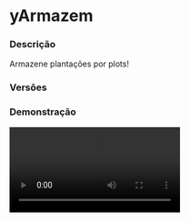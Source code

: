 # yArmazem
<secondary-label ref="rankup"/>

### Descrição
Armazene plantações por plots!

### Versões
<secondary-label ref="1.8"/>
<secondary-label ref="1.9"/>
<secondary-label ref="1.10"/>
<secondary-label ref="1.11"/>
<secondary-label ref="1.12"/>
<secondary-label ref="1.13"/>
<secondary-label ref="1.14"/>
<secondary-label ref="1.15"/>
<secondary-label ref="1.16"/>
<secondary-label ref="1.17"/>
<secondary-label ref="1.18"/>
<secondary-label ref="1.19"/>
<secondary-label ref="1.20"/>
<secondary-label ref="1.21"/>

### Demonstração
<video src="//www.youtube.com/watch?v=K6kI8VV4F-g"/>


<chapter title="Comandos" id="commands" collapsible="true">
<code-block lang="plain text">/armazem - Abrir o menu do armazem
/armazem givelimitevenda - Dá limite de venda a um jogador.
/armazem givelimitearmazem - Dá limite de armazenamento a um jogador.
/armazem add - Adiciona limite de venda a um jogador.
/armazem remove - Remove limite de venda a um jogador.
/armazem set - Seta limite de venda a um jogador.
/armazem ajuda - Envia a mensagem de ajuda
/armazem reload - Recarrega as configurações</code-block>
</chapter>

<chapter title="Permissões" id="permissions" collapsible="true">
<code-block lang="plain text">yarmazem.usar - Permissão para o /armazem
yarmazem.vender - Permissão para vender itens.
yarmazem.coletar - Permissão para coletar itens.
yarmazem.vendertudo - Permissão para o vender tudo.
yarmazem.givelimite - Permissão para o /armazem givelimitevenda e /armazem givelimitearmazem
yarmazem.add - Permissão para o /armazem add
yarmazem.remove - Permissão para o /armazem remove
yarmazem.set - Permissão para o /armazem set
yarmazem.help - Permissão para o /armazem ajuda
yarmazem.reload - Permissão para o /armazem reload
yarmazem.autosell - Permissão para o auto - sell</code-block>
</chapter>

## Placeholders
<primary-label ref="placeholders"/>

Aqui estão as placeholders disponíveis para utilização com este plugin. Consulte-as para entender como utilizá-las corretamente.

<code-block lang="plain text" ignore-vars="true">
%yarmazem_limite% - Retorna a quantia de limite do jogador com formatação (1K, 1M...)
%yarmazem_limite_raw% - Retorna a quantia de limite do jogador sem formatação.
%yarmazem_limite_armazem% - Retorna a quantia de limite do armazém atual com formatação (1K, 1M...)
%yarmazem_limite_armazem_raw% - Retorna a quantia de limite do armazém atual&nbsp;sem formatação.
%yarmazem_armazenado% - Retorna a quantia de plantações armazenadas no plot com formatação
%yarmazem_armazenado_raw% - Retorna a quantia de plantações armazenadas no plot sem formatação
</code-block>

## Configuração
<primary-label ref="config"/>
Confira os arquivos de configuração deste plugin e revise os detalhes para garantir uma implementação correta.

<chapter title="Arquivos de Configuração" collapsible="true">
<chapter title="Estrutura do diretório" collapsible="false">
<code-block lang="plain text" ignore-vars="true">
Estrutura do diretório:
└── yArmazem/
    ├── limites/
    │    ├── limite_armazem.yml
    │    └── limite_venda.yml
    ├── menus/
    │    ├── principal.yml
    │    └── recompensas.yml
    ├── bonus.yml
    ├── config.yml
    ├── plantacoes.yml
    └── rewards.yml
</code-block>
</chapter>

<chapter title="limites" collapsible="true">
<chapter title="limite_armazem.yml" collapsible="true">
<code-block lang="yaml" ignore-vars="true">
<![CDATA[
# Ativar o sistema de limite de armazenamento
Ativar: true

# Quantia que dá ao registrar.
Default: 10

# O limite vai ser total ou por plantação?
LimiteTotal: false

# Quantia máxima que cada plot terá de limite
# deixe 0 para ser infinito
Maximo: 0

# Compra de limite por menu
AdicionarPorLevel: 25
Prices-PerLevel:
  price1:
    provider: 'Money'
    display: 'Money'
    price: 10000.0

Item:
  CustomSkull: true
  URL: 'http://textures.minecraft.net/texture/667da379f51d85d74fdba39a164d3f5062ef2ffc0b3e04d339376773931a4e'
  ID: 0
  Data: 0
  Glow: true
  Name: '&bLimite do armazém'
  Lore:
    - '&fQuantia: &a{quantia}'
    - ''
    - '&7Clique com botão direito para ativar.'
    - '&7Clique com shift + botão direito para compactar'
    - '&7todos os seus limites no inventário em 1 só.'
]]>
</code-block>
</chapter>

<chapter title="limite_venda.yml" collapsible="true">
<code-block lang="yaml" ignore-vars="true">
<![CDATA[
# Ativar o sistema de limite de venda
Ativar: true
# Deixar o valor fixo do "Fixos" abaixo
Fixo: true
# Configurações do limite ativável ( apenas se o "Fixo" estiver false )
Ativavel:
  # Quantia que dá ao registrar.
  Default: 10
  Item:
    CustomSkull: true
    URL: 'http://textures.minecraft.net/texture/667da379f51d85d74fdba39a164d3f5062ef2ffc0b3e04d339376773931a4e'
    ID: 0
    Data: 0
    Glow: true
    Name: '&bLimite de venda do armazém'
    Lore:
      - '&fQuantia: &a{quantia}'
      - ''
      - '&7Clique com botão direito para ativar.'
      - '&7Clique com shift + botão direito para compactar'
      - '&7todos os seus limites no inventário em 1 só.'
# Lembrando que só estará disponível, caso a opção "Limite fixo" da config.yml
# estiver em true, assim desabilitando o uso do item ativável e os máximos.
Fixos:
  membro:
    # Permissão para ser reconhecido
    Permissao: 'yarmazem.limitevenda.fixo.membro'
    # Quantia de limite que terá
    Limite: 100

# O Maximos serve para definir quanto de limite o jogador poderá ativar.
# Lembrando que só estará disponível, caso a opção "Limite fixo" da config.yml
# estiver em false, assim habilitando o limite ativável e os máximos.
Maximos:
  membro:
    # Permissão para ser reconhecido
    Permissao: 'yarmazem.limitevenda.max.membro'
    # Quantia máxima de limite que poderá ter.
    Maximo: 100
]]>
</code-block>
</chapter>

</chapter>

<chapter title="menus" collapsible="true">
<chapter title="principal.yml" collapsible="true">
<code-block lang="yaml" ignore-vars="true">
<![CDATA[
Nome: '&7Armazém de plantações'
Tamanho: 36
Slots: [ 10, 11, 12, 13, 14, 15, 16 ]
AnteriorSlot: 18
ProximoSlot: 26
Plantacao:
  Nome: '&b{display}'
  Lore:
    - '&fQuantia: &a{quantia}&f.'
    - '&fPreço unitário: &a{unitario}&f.'
    - '&fPreço total: &a{total}&f.'
    - ''
    - '&7Clique com esquerdo para vender.'
    - '&7Clique com direito para coletar.'
Itens:
  Informacoes:
    Slot: 30
    CustomSkull: false
    URL: ''
    ID: 339
    Data: 0
    Glow: true
    Name: '&aInformações'
    Lore:
      - '&fItens armazenados: &b{itens}&f.'
      - '&fQuantia de tipos: &b{tipos}&f.'
      - ''
      - '&fSeu limite: &a{limite_venda}&f.'
      - '&fLimite do armazem: &a{limite_armazem}&f.'
      - '&fPlantações armazenadas: &a{armazenado}&f.'
      - '&fSeu bonus: &b{bonus}%&f.'
      - '&fValor da bolsa: &a{bolsa}%&f.'
  Vender:
    Slot: 32
    CustomSkull: true
    URL: 'http://textures.minecraft.net/texture/d883f946202bbdf25f8a1062e8c3317194333128207c89a474bde300c533dc3c'
    ID: 0
    Data: 0
    Glow: true
    Name: '&aVender tudo'
    Lore:
      - '&f* Uso exclusivo &6VIP&f.'
    Lore perm:
      - '&7Clique para vender todos os itens.'
  Recompensas:
    Slot: 33
    material: 'CHEST'
    name: '&aRecompensas'
    lore:
      - ''
      - ' &fRecompensas no armazém: &a{rewards}&f.'
      - ''
      - '&7Clique para gerenciar'
  AutoSell:
    Slot: 34
    material: 'GOLD_INGOT'
    name: '&aAuto-Sell'
    lore:
      - '&7Venda automaticamente enquanto'
      - '&7você estiver dentro do plot.'
      - ''
      - ' &fAtivado: &a{status}&f.'
      - ''
      - '&aClique para alternar'
  AutoSell permissao:
    material: 'GOLD_INGOT'
    name: '&aAuto-Sell'
    lore:
      - '&7Venda automaticamente enquanto'
      - '&7você estiver dentro do plot.'
      - ''
      - '&cVocê não tem permissão.'
  LimiteUpgrade:
    Slot: 28
    material: FIREBALL
    name: '&aUpgrade de Capacidade'
    lore:
      - ''
      - ' &fAtual: &7{limite_armazem_atual}/{limite_armazem_maximo}&f.'
      - ' &fCusto para +{limite_armazem_addperlevel}: &7{Money} coins&f.'
      - ''
      - '&aClique para evoluir.'
  LimiteUpgradeMaximo:
    material: FIREBALL
    name: '&aUpgrade de Capacidade'
    lore:
      - ''
      - ' &fAtual: &7{limite_armazem_atual}/{limite_armazem_maximo}&f.'
      - ''
      - '&cEste armazém já está no máximo.'

## CASO QUEIRA CRIAR OUTROS ITENS PARA ENFEITAR TEU MENU, ABAIXO DE ITENS: -> Vender:, COPIE E COLE E MUDE O NOME E AS INFORMAÇÕES :)
]]>
</code-block>
</chapter>

<chapter title="recompensas.yml" collapsible="true">
<code-block lang="yaml" ignore-vars="true">
<![CDATA[
name: '&8Armazém recompensas'
size: 54
slots: [ 11, 12, 13, 14, 15, 16, 19, 21, 22, 23, 24, 25, 28, 29, 31, 32, 33, 34 ]
previous-slot: 18
next-slot: 26
back-slot: 48
#
empty-slot: 22
collect-slot: 50
#
items:
  empty:
    material: 'WEB'
    name: '&eVazio...'
    lore: [ '&7Nenhuma recompensa para', '&7coletar.' ]
  collect:
    material: 'a6cc486c2be1cb9dfcb2e53dd9a3e9a883bfadb27cb956f1896d602b4067'
    name: '&eRecolher tudo'
    lore: [ '&7Clique para recolher', '&7todas as recompensas.' ]
]]>
</code-block>
</chapter>

</chapter>

<chapter title="bonus.yml" collapsible="true">
<code-block lang="yaml" ignore-vars="true">
<![CDATA[
# Você pode criar quantos bônus quiser
# Será dado o bônus ao vender as platanções.
Bonus:
  membros:
    Ordem: 1
    # Permissão para ser reconhecido
    Permissao: 'yarmazem.bonus.membro'
    # Nome que irá aparecer nas mensagens
    Display: '&7[Membro]'
    # Quantia do bônus em %
    Bonus: 10.0
]]>
</code-block>
</chapter>

<chapter title="config.yml" collapsible="true">
<code-block lang="yaml" ignore-vars="true">
<![CDATA[
Database:
  Tipo: SQLITE #Tipos: MYSQL, SQLITE
  IP: localhost:3306
  DB: test
  User: admin
  Pass: ''
  Debug: true

# Comandos e aliases do plugin
Comando:
  Comando: 'armazem'
  Aliases: [ ]

# Tipo de formatos de quantia disponíveis: LETRA (K,M,B,T...) e NUMERO (100,00)
Formatacao: 'LETRA'

# Mundos que irá funcionar o armazem
# Deixe ALL para todos
Mundos plot:
  - 'MundoPlot'

# Mundos que não irá funcionar o armazem
# Útil se você usa o ALL no "Mundos plot"
Mundos plot blacklist: []

# Este limite serve para recolher recompensas
# Desativar ou aumentar o limite pode gerar lag
# e em alguns casos crashar o servidor.
limit:
  enabled: true
  # Máximo que irá recolher por vez
  max: 1000

# Opções gerais
Opcoes:
  # Ativar o sistema de bolsa
  Bolsa: false
  # Ativar a coleta de plantações
  Coletar: true
  # Ativar a venda de plantações
  Vender: true
  # Ativar a venda de tudo
  Vender tudo: true
  # A opção vender tudo ignorar o limite
  # false = ignorar o limite
  Tudo limite: true
  # Armazenar mesmo com o jogador offline
  Armazenar off: false
  # Armazenar mesmo com os jogadores afk
  Armazenar afk: false
  # Acumular os bônus que tiver permissão
  Acumular bonus: false
  # Acesso para quem está com add na plot
  Plot add: true
  # Acesso para quem está com trust na plot
  Plot trust: true
  # Ativar o sistema de atualizar o menu do armazém automaticamente enquanto estiver aberto
  MenuUpdater: true
  # Coletar o disponível no inventário (sem ter que digitar no chat)
  ColetarDisponivel: false
  # Armazenar itens com meta? (nome e/ou lore, nbt)
  Armazenar meta: false
  # Ativar a coleta usando o botão Q para coletar o disponível no inventário
  Botao Q: true
  # Aparecer a plantação no armazém mesmo sem ter uma unidade
  Aparecer sem: true
  # Ativar o sistema de recompensas
  # Pode GERAR LAG
  Recompensas: false
  # Tempo para depositar as recompensas pendentes
  Recompensas tempo: 180
  # Fechar menu ao vender uma plantação
  Fechar vender: false
  # Fechar menu ao vender todas as plantações
  Fechar vender todos: false
  # Fechar menu ao coletar uma plantação
  Fechar coletar: false
  # Delay do auto-sell
  # em segundos
  AutoSell-delay: 5
  # Delay entre vendas do sell-all para o player
  # em segundos
  Player-SellAll-delay: 5

# Sistema de auto-break quando crescer um bloco
AutoBreak:
  Ativar: true
  Blocos:
    bloco1:
      Tipo: 'CACTUS'
      Drop: 'CACTUS'
    bloco2:
      Tipo: 'SUGAR_CANE_BLOCK'
      Drop: 'SUGAR_CANE'

# Mensagens em title do plugin
Title:
  Vendeu: '&a&lVENDA!<nl>&fVocê recebeu &2$&a{money}&f de coins.'
  Vendeu tudo: '&a&lVENDA!<nl>&fVocê recebeu &2$&a{money}&f de coins.'
  Coletou: '&a&lCOLETA!<nl>&fVocê coletou &2$&a{quantia}&f plantas.'

# Mensagens em actionbar do plugin
Actionbar:
  Vendeu: '&a&lVENDA! &fVocê recebeu &2$&a{money}&f de coins.'
  Vendeu tudo: '&a&lVENDA! &fVocê recebeu &2$&a{money}&f de coins.'
  Coletou: '&a&lCOLETA! &fVocê coletou &2$&a{quantia}&f plantas.'

# Mensagens do plugin
Mensagens:
  Permissao: '&cVocê não tem permissão para isto.'
  Terreno permissao: '&cVocê não tem permissão neste terreno.'
  Sem dono: '&cEste terreno não tem dono.'
  Terreno nulo: '&cVocê não está em um terreno.'
  Mundo: '&cEste mundo não está cadastrado.'
  Nao encontrado: '&cJogador não encontrado.'
  Nao e numero: '&cO argumento não é um número.'
  Deu: '&aVocê deu &e{quantia} &ade limite para o jogador &e{player}&a.'
  Converteu: '&cVocê compactou todos seus limites em 1.'
  Max limite: '&cVocê já chegou no máximo.'
  Ativou: '&aVocê ativou &e{quantia} &ade limites.'
  Vendeu: '&aVocê vendeu &7x{quantia} {display}&a e ganhou &6{money}&a coins! {bonus}'
  Vendeu tudo: '&aVocê vendeu &7x{quantia} em plantações &a e ganhou &6{money}&a coins! {bonus}'
  Coletou: '&aVocê coletou &7x{quantia} {display}&a.'
  Inv cheio: '&cVocê está com o inventário cheio!'
  Slot: '&cÉ necessário 1 slot vazio para fazer isto.'
  Cancelou: '&cVocê cancelou a operação.'
  Suficiente: '&cEsta plantação não possui quantia suficiente.'
  Alterou: '&aVocê alterou o limite de venda do jogador &f{player}&a para &f{quantia}&a.'
  SellAll-Delay: '&c&lERRO! &cAguarde &e{time} &cpara vender plantações novamente.'
  Coletar:
    - ''
    - '&aDigite a quantia que você quer coletar.'
    - ''
    - '&8| &fPossui &6{quantia}&f disponível.'
    - '&8| &fDigite &8TUDO &fpara coletar tudo.'
    - ''
    - '&7Para cancelar digite &ncancelar&7.'
    - ''
  reward-collected: '&eItem recolhido com sucesso.'
  reward-collected-all: '&eTodas as recompensas possíveis foram recolhidas com sucesso.'
  no-balance: '&cVocê não tem {provider_display} suficiente para isto. Disponível: {provider_balance}&c.'
  upgraded: '&aVocê adquiriu uma expansão da capacidade do armazém.'
  Ajuda:
    - '&aComandos do armazem:'
    - ''
    - '&e/armazem'
    - '&e/armazem ajuda'
    - '&e/armazem reload'
    - '&e/armazem add'
    - '&e/armazem set'
    - '&e/armazem remove'
    - '&e/armazem givelimitevenda'
    - '&e/armazem givelimitearmazem'

# Formatador de mensagens
Formatador:
  Bonus tem: '&7Bônus: &f{bonus}%&7 ({display}&7).'
  Bonus nao tem: ''

# Setas do menu
Setas:
  Anterior:
    material: ARROW
    Glow: true
    Name: '&cAnterior'
    Lore:
      - '&7Clique para voltar à página anterior.'
  Proximo:
    material: ARROW
    Glow: true
    Name: '&aPróxima'
    Lore:
      - '&7Clique para ir à próxima página.'

# Formatos de money e quantia
Formats:
  - ''
  - ''
  - 'K'
  - 'M'
  - 'B'
  - 'T'
  - 'Q'
  - 'QQ'
  - 'S'
  - 'SS'
  - 'O'
  - 'N'
  - 'D'

]]>
</code-block>
</chapter>

<chapter title="plantacoes.yml" collapsible="true">
<code-block lang="yaml" ignore-vars="true">
<![CDATA[
# Você pode configurar quantas plantas quiser.
Plantacoes:
  cacto:
    # Ordenação no menu
    Ordem: 1
    # Id do item da planta
    ID: CACTUS
    # Data do item da planta
    Data: 0
    # Nome que irá aparecer no menu e nas mensagens
    Display: '&aCacto'
    # Preço por cada unidade (para a sessão de comando)
    Preco: 10.0
    # Preços por cada unidade
    Precos:
      preco1:
        Provider: 'Money'
        Amount: 10.0
    # Permissão para vender a plantação
    PermissionVender: ''
    # Permissão para recolher a plantação
    PermissionRecolher: ''
    # Item que aparecerá no menu
    ItemDisplay:
      CustomSkull: false
      URL: ''
      ID: CACTUS
      Data: 0
      Glow: true
      Name: '&aCacto'
      Lore:
        - '&fQuantia: &a{quantia}&f.'
        - '&fPreço unitário: &a{unitario}&f.'
        - '&fPreço total: &a{total}&f.'
        - ''
        - '&7Clique com esquerdo para vender.'
        - '&7Clique com direito para coletar.'
    # Recompensas que poderão vir ao armazenar esta plantação
    Recompensas:
      - '0.0,reward1'
    # Botão que será realizada a venda (LEFT | RIGHT)
    Vender botao: 'LEFT'
    # Botão que será realizado recolher (LEFT | RIGHT)
    Recolher botao: 'RIGHT'
    # O Drop vai executar um comando ao ser recolhido?
    Comando:
      Ativar: false
      UsarQuantia: true # usar a placeholder {quantia} para ter a quantia de drops e executar o comando só 1x
      MultiplicarQuantiaPreco: true # multiplica a quantia pelo preço e o bônus (essencial para dar em outras economias)
      InvBypass: true # não checar se o inv está cheio (apenas quando os comandos tiverem ativos)
      Comandos:
        - 'give {player} cactus {quantia}'
]]>
</code-block>
</chapter>

<chapter title="rewards.yml" collapsible="true">
<code-block lang="yaml" ignore-vars="true">
<![CDATA[
#   ____                            _
# |  _ \ _____      ____ _ _ __ __| |___
# | |_) / _ \ \ /\ / / _` | '__/ _` / __|
# |  _ <  __/\ V  V / (_| | | | (_| \__ \
# |_| \_\___| \_/\_/ \__,_|_|  \__,_|___/
#

rewards:
  reward1:
    # Item que aparecerá no preview.
    preview:
      material: 'STONE:0'
      name: '&8Pedra'
      amount: 64
      lore: [ '&aEsta pedra vale muito dinheiro!' ]
      enchants: []
    # Item que aparecerá para coletar.
    collect:
      material: 'STONE:0'
      name: '&8Pedra'
      amount: 64
      lore: [ '&aEsta pedra vale muito dinheiro!', '', ' &7> &fQuantidade: &7{amount}', '', '&eClique esquerdo para receber', '&eClique direito para deletar' ]
      enchants: []
    # Item que será dado ao player
    item:
      give: true
      material: 'STONE:0'
      name: '&8Pedra'
      amount: 64
      lore: [ '&aEu valho muito!' ]
      enchants: []
    # Comandos que será dado ao player
    command:
      give: false
      # quantia padrão da placeholder {amount} no comando (valor base)
      placeholder-amount: 1
      # multiplicar a placeholder {amount} pela quantia de recompensas do mesmo tipo
      multiply-placeholder: true
      list: [ 'give {player} stone {amount}' ]
  reward2:
    preview:
      material: 'DIAMOND:0'
      name: '&bDiamante'
      amount: 1
      lore: [ '&bQuem não adora uma pedra preciosa?!' ]
      enchants: []
    collect:
      material: 'DIAMOND:0'
      name: '&bDiamante'
      amount: 1
      lore: [ '&bQuem não adora uma pedra preciosa?!', '', ' &7> &fQuantidade: &7{amount}', '', '&eClique esquerdo para receber', '&eClique direito para deletar' ]
      enchants: []
    command:
      give: true
      placeholder-amount: 1
      multiply-placeholder: true
      list: [ 'give {player} diamond {amount}' ]
  reward3:
    preview:
      material: 'EMERALD:0'
      name: '&aEsmeralda'
      amount: 1
      lore: [ '&aEsmeraldas valem muito?' ]
      enchants: []
    collect:
      material: 'EMERALD:0'
      name: '&aEsmeralda'
      amount: 1
      lore: [ '&aEsmeraldas valem muito?', '', ' &7> &fQuantidade: &7{amount}', '', '&eClique esquerdo para receber', '&eClique direito para deletar' ]
      enchants: []
    item:
      give: true
      material: 'EMERALD:0'
      name: '&aEsmeralda'
      amount: 1
      lore: [ '&aEu valho muito!' ]
      enchants: []
]]>
</code-block>
</chapter>

</chapter>
<chapter title="Arquivos de Configuração" collapsible="true">
<chapter title="Estrutura do diretório" collapsible="false">
<code-block lang="plain text" ignore-vars="true">
Estrutura do diretório:
└── yArmazem/
    ├── limites/
    │    ├── limite_armazem.yml
    │    └── limite_venda.yml
    ├── menus/
    │    ├── principal.yml
    │    └── recompensas.yml
    ├── bonus.yml
    ├── config.yml
    ├── plantacoes.yml
    └── rewards.yml
</code-block>
</chapter>

<chapter title="limites" collapsible="true">
<chapter title="limite_armazem.yml" collapsible="true">
<code-block lang="yaml" ignore-vars="true">
<![CDATA[
# Ativar o sistema de limite de armazenamento
Ativar: true

# Quantia que dá ao registrar.
Default: 10

# O limite vai ser total ou por plantação?
LimiteTotal: false

# Quantia máxima que cada plot terá de limite
# deixe 0 para ser infinito
Maximo: 0

# Compra de limite por menu
AdicionarPorLevel: 25
Prices-PerLevel:
  price1:
    provider: 'Money'
    display: 'Money'
    price: 10000.0

Item:
  CustomSkull: true
  URL: 'http://textures.minecraft.net/texture/667da379f51d85d74fdba39a164d3f5062ef2ffc0b3e04d339376773931a4e'
  ID: 0
  Data: 0
  Glow: true
  Name: '&bLimite do armazém'
  Lore:
    - '&fQuantia: &a{quantia}'
    - ''
    - '&7Clique com botão direito para ativar.'
    - '&7Clique com shift + botão direito para compactar'
    - '&7todos os seus limites no inventário em 1 só.'
]]>
</code-block>
</chapter>

<chapter title="limite_venda.yml" collapsible="true">
<code-block lang="yaml" ignore-vars="true">
<![CDATA[
# Ativar o sistema de limite de venda
Ativar: true
# Deixar o valor fixo do "Fixos" abaixo
Fixo: true
# Configurações do limite ativável ( apenas se o "Fixo" estiver false )
Ativavel:
  # Quantia que dá ao registrar.
  Default: 10
  Item:
    CustomSkull: true
    URL: 'http://textures.minecraft.net/texture/667da379f51d85d74fdba39a164d3f5062ef2ffc0b3e04d339376773931a4e'
    ID: 0
    Data: 0
    Glow: true
    Name: '&bLimite de venda do armazém'
    Lore:
      - '&fQuantia: &a{quantia}'
      - ''
      - '&7Clique com botão direito para ativar.'
      - '&7Clique com shift + botão direito para compactar'
      - '&7todos os seus limites no inventário em 1 só.'
# Lembrando que só estará disponível, caso a opção "Limite fixo" da config.yml
# estiver em true, assim desabilitando o uso do item ativável e os máximos.
Fixos:
  membro:
    # Permissão para ser reconhecido
    Permissao: 'yarmazem.limitevenda.fixo.membro'
    # Quantia de limite que terá
    Limite: 100

# O Maximos serve para definir quanto de limite o jogador poderá ativar.
# Lembrando que só estará disponível, caso a opção "Limite fixo" da config.yml
# estiver em false, assim habilitando o limite ativável e os máximos.
Maximos:
  membro:
    # Permissão para ser reconhecido
    Permissao: 'yarmazem.limitevenda.max.membro'
    # Quantia máxima de limite que poderá ter.
    Maximo: 100
]]>
</code-block>
</chapter>

</chapter>

<chapter title="menus" collapsible="true">
<chapter title="principal.yml" collapsible="true">
<code-block lang="yaml" ignore-vars="true">
<![CDATA[
Nome: '&7Armazém de plantações'
Tamanho: 36
Slots: [ 10, 11, 12, 13, 14, 15, 16 ]
AnteriorSlot: 18
ProximoSlot: 26
Plantacao:
  Nome: '&b{display}'
  Lore:
    - '&fQuantia: &a{quantia}&f.'
    - '&fPreço unitário: &a{unitario}&f.'
    - '&fPreço total: &a{total}&f.'
    - ''
    - '&7Clique com esquerdo para vender.'
    - '&7Clique com direito para coletar.'
Itens:
  Informacoes:
    Slot: 30
    CustomSkull: false
    URL: ''
    ID: 339
    Data: 0
    Glow: true
    Name: '&aInformações'
    Lore:
      - '&fItens armazenados: &b{itens}&f.'
      - '&fQuantia de tipos: &b{tipos}&f.'
      - ''
      - '&fSeu limite: &a{limite_venda}&f.'
      - '&fLimite do armazem: &a{limite_armazem}&f.'
      - '&fPlantações armazenadas: &a{armazenado}&f.'
      - '&fSeu bonus: &b{bonus}%&f.'
      - '&fValor da bolsa: &a{bolsa}%&f.'
  Vender:
    Slot: 32
    CustomSkull: true
    URL: 'http://textures.minecraft.net/texture/d883f946202bbdf25f8a1062e8c3317194333128207c89a474bde300c533dc3c'
    ID: 0
    Data: 0
    Glow: true
    Name: '&aVender tudo'
    Lore:
      - '&f* Uso exclusivo &6VIP&f.'
    Lore perm:
      - '&7Clique para vender todos os itens.'
  Recompensas:
    Slot: 33
    material: 'CHEST'
    name: '&aRecompensas'
    lore:
      - ''
      - ' &fRecompensas no armazém: &a{rewards}&f.'
      - ''
      - '&7Clique para gerenciar'
  AutoSell:
    Slot: 34
    material: 'GOLD_INGOT'
    name: '&aAuto-Sell'
    lore:
      - '&7Venda automaticamente enquanto'
      - '&7você estiver dentro do plot.'
      - ''
      - ' &fAtivado: &a{status}&f.'
      - ''
      - '&aClique para alternar'
  AutoSell permissao:
    material: 'GOLD_INGOT'
    name: '&aAuto-Sell'
    lore:
      - '&7Venda automaticamente enquanto'
      - '&7você estiver dentro do plot.'
      - ''
      - '&cVocê não tem permissão.'
  LimiteUpgrade:
    Slot: 28
    material: FIREBALL
    name: '&aUpgrade de Capacidade'
    lore:
      - ''
      - ' &fAtual: &7{limite_armazem_atual}/{limite_armazem_maximo}&f.'
      - ' &fCusto para +{limite_armazem_addperlevel}: &7{Money} coins&f.'
      - ''
      - '&aClique para evoluir.'
  LimiteUpgradeMaximo:
    material: FIREBALL
    name: '&aUpgrade de Capacidade'
    lore:
      - ''
      - ' &fAtual: &7{limite_armazem_atual}/{limite_armazem_maximo}&f.'
      - ''
      - '&cEste armazém já está no máximo.'

## CASO QUEIRA CRIAR OUTROS ITENS PARA ENFEITAR TEU MENU, ABAIXO DE ITENS: -> Vender:, COPIE E COLE E MUDE O NOME E AS INFORMAÇÕES :)
]]>
</code-block>
</chapter>

<chapter title="recompensas.yml" collapsible="true">
<code-block lang="yaml" ignore-vars="true">
<![CDATA[
name: '&8Armazém recompensas'
size: 54
slots: [ 11, 12, 13, 14, 15, 16, 19, 21, 22, 23, 24, 25, 28, 29, 31, 32, 33, 34 ]
previous-slot: 18
next-slot: 26
back-slot: 48
#
empty-slot: 22
collect-slot: 50
#
items:
  empty:
    material: 'WEB'
    name: '&eVazio...'
    lore: [ '&7Nenhuma recompensa para', '&7coletar.' ]
  collect:
    material: 'a6cc486c2be1cb9dfcb2e53dd9a3e9a883bfadb27cb956f1896d602b4067'
    name: '&eRecolher tudo'
    lore: [ '&7Clique para recolher', '&7todas as recompensas.' ]
]]>
</code-block>
</chapter>

</chapter>

<chapter title="bonus.yml" collapsible="true">
<code-block lang="yaml" ignore-vars="true">
<![CDATA[
# Você pode criar quantos bônus quiser
# Será dado o bônus ao vender as platanções.
Bonus:
  membros:
    Ordem: 1
    # Permissão para ser reconhecido
    Permissao: 'yarmazem.bonus.membro'
    # Nome que irá aparecer nas mensagens
    Display: '&7[Membro]'
    # Quantia do bônus em %
    Bonus: 10.0
]]>
</code-block>
</chapter>

<chapter title="config.yml" collapsible="true">
<code-block lang="yaml" ignore-vars="true">
<![CDATA[
Database:
  Tipo: SQLITE #Tipos: MYSQL, SQLITE
  IP: localhost:3306
  DB: test
  User: admin
  Pass: ''
  Debug: true

# Comandos e aliases do plugin
Comando:
  Comando: 'armazem'
  Aliases: [ ]

# Tipo de formatos de quantia disponíveis: LETRA (K,M,B,T...) e NUMERO (100,00)
Formatacao: 'LETRA'

# Mundos que irá funcionar o armazem
# Deixe ALL para todos
Mundos plot:
  - 'MundoPlot'

# Mundos que não irá funcionar o armazem
# Útil se você usa o ALL no "Mundos plot"
Mundos plot blacklist: []

# Este limite serve para recolher recompensas
# Desativar ou aumentar o limite pode gerar lag
# e em alguns casos crashar o servidor.
limit:
  enabled: true
  # Máximo que irá recolher por vez
  max: 1000

# Opções gerais
Opcoes:
  # Ativar o sistema de bolsa
  Bolsa: false
  # Ativar a coleta de plantações
  Coletar: true
  # Ativar a venda de plantações
  Vender: true
  # Ativar a venda de tudo
  Vender tudo: true
  # A opção vender tudo ignorar o limite
  # false = ignorar o limite
  Tudo limite: true
  # Armazenar mesmo com o jogador offline
  Armazenar off: false
  # Armazenar mesmo com os jogadores afk
  Armazenar afk: false
  # Acumular os bônus que tiver permissão
  Acumular bonus: false
  # Acesso para quem está com add na plot
  Plot add: true
  # Acesso para quem está com trust na plot
  Plot trust: true
  # Ativar o sistema de atualizar o menu do armazém automaticamente enquanto estiver aberto
  MenuUpdater: true
  # Coletar o disponível no inventário (sem ter que digitar no chat)
  ColetarDisponivel: false
  # Armazenar itens com meta? (nome e/ou lore, nbt)
  Armazenar meta: false
  # Ativar a coleta usando o botão Q para coletar o disponível no inventário
  Botao Q: true
  # Aparecer a plantação no armazém mesmo sem ter uma unidade
  Aparecer sem: true
  # Ativar o sistema de recompensas
  # Pode GERAR LAG
  Recompensas: false
  # Tempo para depositar as recompensas pendentes
  Recompensas tempo: 180
  # Fechar menu ao vender uma plantação
  Fechar vender: false
  # Fechar menu ao vender todas as plantações
  Fechar vender todos: false
  # Fechar menu ao coletar uma plantação
  Fechar coletar: false
  # Delay do auto-sell
  # em segundos
  AutoSell-delay: 5
  # Delay entre vendas do sell-all para o player
  # em segundos
  Player-SellAll-delay: 5

# Sistema de auto-break quando crescer um bloco
AutoBreak:
  Ativar: true
  Blocos:
    bloco1:
      Tipo: 'CACTUS'
      Drop: 'CACTUS'
    bloco2:
      Tipo: 'SUGAR_CANE_BLOCK'
      Drop: 'SUGAR_CANE'

# Mensagens em title do plugin
Title:
  Vendeu: '&a&lVENDA!<nl>&fVocê recebeu &2$&a{money}&f de coins.'
  Vendeu tudo: '&a&lVENDA!<nl>&fVocê recebeu &2$&a{money}&f de coins.'
  Coletou: '&a&lCOLETA!<nl>&fVocê coletou &2$&a{quantia}&f plantas.'

# Mensagens em actionbar do plugin
Actionbar:
  Vendeu: '&a&lVENDA! &fVocê recebeu &2$&a{money}&f de coins.'
  Vendeu tudo: '&a&lVENDA! &fVocê recebeu &2$&a{money}&f de coins.'
  Coletou: '&a&lCOLETA! &fVocê coletou &2$&a{quantia}&f plantas.'

# Mensagens do plugin
Mensagens:
  Permissao: '&cVocê não tem permissão para isto.'
  Terreno permissao: '&cVocê não tem permissão neste terreno.'
  Sem dono: '&cEste terreno não tem dono.'
  Terreno nulo: '&cVocê não está em um terreno.'
  Mundo: '&cEste mundo não está cadastrado.'
  Nao encontrado: '&cJogador não encontrado.'
  Nao e numero: '&cO argumento não é um número.'
  Deu: '&aVocê deu &e{quantia} &ade limite para o jogador &e{player}&a.'
  Converteu: '&cVocê compactou todos seus limites em 1.'
  Max limite: '&cVocê já chegou no máximo.'
  Ativou: '&aVocê ativou &e{quantia} &ade limites.'
  Vendeu: '&aVocê vendeu &7x{quantia} {display}&a e ganhou &6{money}&a coins! {bonus}'
  Vendeu tudo: '&aVocê vendeu &7x{quantia} em plantações &a e ganhou &6{money}&a coins! {bonus}'
  Coletou: '&aVocê coletou &7x{quantia} {display}&a.'
  Inv cheio: '&cVocê está com o inventário cheio!'
  Slot: '&cÉ necessário 1 slot vazio para fazer isto.'
  Cancelou: '&cVocê cancelou a operação.'
  Suficiente: '&cEsta plantação não possui quantia suficiente.'
  Alterou: '&aVocê alterou o limite de venda do jogador &f{player}&a para &f{quantia}&a.'
  SellAll-Delay: '&c&lERRO! &cAguarde &e{time} &cpara vender plantações novamente.'
  Coletar:
    - ''
    - '&aDigite a quantia que você quer coletar.'
    - ''
    - '&8| &fPossui &6{quantia}&f disponível.'
    - '&8| &fDigite &8TUDO &fpara coletar tudo.'
    - ''
    - '&7Para cancelar digite &ncancelar&7.'
    - ''
  reward-collected: '&eItem recolhido com sucesso.'
  reward-collected-all: '&eTodas as recompensas possíveis foram recolhidas com sucesso.'
  no-balance: '&cVocê não tem {provider_display} suficiente para isto. Disponível: {provider_balance}&c.'
  upgraded: '&aVocê adquiriu uma expansão da capacidade do armazém.'
  Ajuda:
    - '&aComandos do armazem:'
    - ''
    - '&e/armazem'
    - '&e/armazem ajuda'
    - '&e/armazem reload'
    - '&e/armazem add'
    - '&e/armazem set'
    - '&e/armazem remove'
    - '&e/armazem givelimitevenda'
    - '&e/armazem givelimitearmazem'

# Formatador de mensagens
Formatador:
  Bonus tem: '&7Bônus: &f{bonus}%&7 ({display}&7).'
  Bonus nao tem: ''

# Setas do menu
Setas:
  Anterior:
    material: ARROW
    Glow: true
    Name: '&cAnterior'
    Lore:
      - '&7Clique para voltar à página anterior.'
  Proximo:
    material: ARROW
    Glow: true
    Name: '&aPróxima'
    Lore:
      - '&7Clique para ir à próxima página.'

# Formatos de money e quantia
Formats:
  - ''
  - ''
  - 'K'
  - 'M'
  - 'B'
  - 'T'
  - 'Q'
  - 'QQ'
  - 'S'
  - 'SS'
  - 'O'
  - 'N'
  - 'D'

]]>
</code-block>
</chapter>

<chapter title="plantacoes.yml" collapsible="true">
<code-block lang="yaml" ignore-vars="true">
<![CDATA[
# Você pode configurar quantas plantas quiser.
Plantacoes:
  cacto:
    # Ordenação no menu
    Ordem: 1
    # Id do item da planta
    ID: CACTUS
    # Data do item da planta
    Data: 0
    # Nome que irá aparecer no menu e nas mensagens
    Display: '&aCacto'
    # Preço por cada unidade (para a sessão de comando)
    Preco: 10.0
    # Preços por cada unidade
    Precos:
      preco1:
        Provider: 'Money'
        Amount: 10.0
    # Permissão para vender a plantação
    PermissionVender: ''
    # Permissão para recolher a plantação
    PermissionRecolher: ''
    # Item que aparecerá no menu
    ItemDisplay:
      CustomSkull: false
      URL: ''
      ID: CACTUS
      Data: 0
      Glow: true
      Name: '&aCacto'
      Lore:
        - '&fQuantia: &a{quantia}&f.'
        - '&fPreço unitário: &a{unitario}&f.'
        - '&fPreço total: &a{total}&f.'
        - ''
        - '&7Clique com esquerdo para vender.'
        - '&7Clique com direito para coletar.'
    # Recompensas que poderão vir ao armazenar esta plantação
    Recompensas:
      - '0.0,reward1'
    # Botão que será realizada a venda (LEFT | RIGHT)
    Vender botao: 'LEFT'
    # Botão que será realizado recolher (LEFT | RIGHT)
    Recolher botao: 'RIGHT'
    # O Drop vai executar um comando ao ser recolhido?
    Comando:
      Ativar: false
      UsarQuantia: true # usar a placeholder {quantia} para ter a quantia de drops e executar o comando só 1x
      MultiplicarQuantiaPreco: true # multiplica a quantia pelo preço e o bônus (essencial para dar em outras economias)
      InvBypass: true # não checar se o inv está cheio (apenas quando os comandos tiverem ativos)
      Comandos:
        - 'give {player} cactus {quantia}'
]]>
</code-block>
</chapter>

<chapter title="rewards.yml" collapsible="true">
<code-block lang="yaml" ignore-vars="true">
<![CDATA[
#   ____                            _
# |  _ \ _____      ____ _ _ __ __| |___
# | |_) / _ \ \ /\ / / _` | '__/ _` / __|
# |  _ <  __/\ V  V / (_| | | | (_| \__ \
# |_| \_\___| \_/\_/ \__,_|_|  \__,_|___/
#

rewards:
  reward1:
    # Item que aparecerá no preview.
    preview:
      material: 'STONE:0'
      name: '&8Pedra'
      amount: 64
      lore: [ '&aEsta pedra vale muito dinheiro!' ]
      enchants: []
    # Item que aparecerá para coletar.
    collect:
      material: 'STONE:0'
      name: '&8Pedra'
      amount: 64
      lore: [ '&aEsta pedra vale muito dinheiro!', '', ' &7> &fQuantidade: &7{amount}', '', '&eClique esquerdo para receber', '&eClique direito para deletar' ]
      enchants: []
    # Item que será dado ao player
    item:
      give: true
      material: 'STONE:0'
      name: '&8Pedra'
      amount: 64
      lore: [ '&aEu valho muito!' ]
      enchants: []
    # Comandos que será dado ao player
    command:
      give: false
      # quantia padrão da placeholder {amount} no comando (valor base)
      placeholder-amount: 1
      # multiplicar a placeholder {amount} pela quantia de recompensas do mesmo tipo
      multiply-placeholder: true
      list: [ 'give {player} stone {amount}' ]
  reward2:
    preview:
      material: 'DIAMOND:0'
      name: '&bDiamante'
      amount: 1
      lore: [ '&bQuem não adora uma pedra preciosa?!' ]
      enchants: []
    collect:
      material: 'DIAMOND:0'
      name: '&bDiamante'
      amount: 1
      lore: [ '&bQuem não adora uma pedra preciosa?!', '', ' &7> &fQuantidade: &7{amount}', '', '&eClique esquerdo para receber', '&eClique direito para deletar' ]
      enchants: []
    command:
      give: true
      placeholder-amount: 1
      multiply-placeholder: true
      list: [ 'give {player} diamond {amount}' ]
  reward3:
    preview:
      material: 'EMERALD:0'
      name: '&aEsmeralda'
      amount: 1
      lore: [ '&aEsmeraldas valem muito?' ]
      enchants: []
    collect:
      material: 'EMERALD:0'
      name: '&aEsmeralda'
      amount: 1
      lore: [ '&aEsmeraldas valem muito?', '', ' &7> &fQuantidade: &7{amount}', '', '&eClique esquerdo para receber', '&eClique direito para deletar' ]
      enchants: []
    item:
      give: true
      material: 'EMERALD:0'
      name: '&aEsmeralda'
      amount: 1
      lore: [ '&aEu valho muito!' ]
      enchants: []
]]>
</code-block>
</chapter>

</chapter>
<chapter title="Arquivos de Configuração" collapsible="true">
<chapter title="Estrutura do diretório" collapsible="false">
<code-block lang="plain text" ignore-vars="true">
Estrutura do diretório:
└── yArmazem/
    ├── limites/
    │    ├── limite_armazem.yml
    │    └── limite_venda.yml
    ├── menus/
    │    ├── principal.yml
    │    └── recompensas.yml
    ├── bonus.yml
    ├── config.yml
    ├── plantacoes.yml
    └── rewards.yml
</code-block>
</chapter>

<chapter title="limites" collapsible="true">
<chapter title="limite_armazem.yml" collapsible="true">
<code-block lang="yaml" ignore-vars="true">
<![CDATA[
# Ativar o sistema de limite de armazenamento
Ativar: true

# Quantia que dá ao registrar.
Default: 10

# O limite vai ser total ou por plantação?
LimiteTotal: false

# Quantia máxima que cada plot terá de limite
# deixe 0 para ser infinito
Maximo: 0

# Compra de limite por menu
AdicionarPorLevel: 25
Prices-PerLevel:
  price1:
    provider: 'Money'
    display: 'Money'
    price: 10000.0

Item:
  CustomSkull: true
  URL: 'http://textures.minecraft.net/texture/667da379f51d85d74fdba39a164d3f5062ef2ffc0b3e04d339376773931a4e'
  ID: 0
  Data: 0
  Glow: true
  Name: '&bLimite do armazém'
  Lore:
    - '&fQuantia: &a{quantia}'
    - ''
    - '&7Clique com botão direito para ativar.'
    - '&7Clique com shift + botão direito para compactar'
    - '&7todos os seus limites no inventário em 1 só.'
]]>
</code-block>
</chapter>

<chapter title="limite_venda.yml" collapsible="true">
<code-block lang="yaml" ignore-vars="true">
<![CDATA[
# Ativar o sistema de limite de venda
Ativar: true
# Deixar o valor fixo do "Fixos" abaixo
Fixo: true
# Configurações do limite ativável ( apenas se o "Fixo" estiver false )
Ativavel:
  # Quantia que dá ao registrar.
  Default: 10
  Item:
    CustomSkull: true
    URL: 'http://textures.minecraft.net/texture/667da379f51d85d74fdba39a164d3f5062ef2ffc0b3e04d339376773931a4e'
    ID: 0
    Data: 0
    Glow: true
    Name: '&bLimite de venda do armazém'
    Lore:
      - '&fQuantia: &a{quantia}'
      - ''
      - '&7Clique com botão direito para ativar.'
      - '&7Clique com shift + botão direito para compactar'
      - '&7todos os seus limites no inventário em 1 só.'
# Lembrando que só estará disponível, caso a opção "Limite fixo" da config.yml
# estiver em true, assim desabilitando o uso do item ativável e os máximos.
Fixos:
  membro:
    # Permissão para ser reconhecido
    Permissao: 'yarmazem.limitevenda.fixo.membro'
    # Quantia de limite que terá
    Limite: 100

# O Maximos serve para definir quanto de limite o jogador poderá ativar.
# Lembrando que só estará disponível, caso a opção "Limite fixo" da config.yml
# estiver em false, assim habilitando o limite ativável e os máximos.
Maximos:
  membro:
    # Permissão para ser reconhecido
    Permissao: 'yarmazem.limitevenda.max.membro'
    # Quantia máxima de limite que poderá ter.
    Maximo: 100
]]>
</code-block>
</chapter>

</chapter>

<chapter title="menus" collapsible="true">
<chapter title="principal.yml" collapsible="true">
<code-block lang="yaml" ignore-vars="true">
<![CDATA[
Nome: '&7Armazém de plantações'
Tamanho: 36
Slots: [ 10, 11, 12, 13, 14, 15, 16 ]
AnteriorSlot: 18
ProximoSlot: 26
Plantacao:
  Nome: '&b{display}'
  Lore:
    - '&fQuantia: &a{quantia}&f.'
    - '&fPreço unitário: &a{unitario}&f.'
    - '&fPreço total: &a{total}&f.'
    - ''
    - '&7Clique com esquerdo para vender.'
    - '&7Clique com direito para coletar.'
Itens:
  Informacoes:
    Slot: 30
    CustomSkull: false
    URL: ''
    ID: 339
    Data: 0
    Glow: true
    Name: '&aInformações'
    Lore:
      - '&fItens armazenados: &b{itens}&f.'
      - '&fQuantia de tipos: &b{tipos}&f.'
      - ''
      - '&fSeu limite: &a{limite_venda}&f.'
      - '&fLimite do armazem: &a{limite_armazem}&f.'
      - '&fPlantações armazenadas: &a{armazenado}&f.'
      - '&fSeu bonus: &b{bonus}%&f.'
      - '&fValor da bolsa: &a{bolsa}%&f.'
  Vender:
    Slot: 32
    CustomSkull: true
    URL: 'http://textures.minecraft.net/texture/d883f946202bbdf25f8a1062e8c3317194333128207c89a474bde300c533dc3c'
    ID: 0
    Data: 0
    Glow: true
    Name: '&aVender tudo'
    Lore:
      - '&f* Uso exclusivo &6VIP&f.'
    Lore perm:
      - '&7Clique para vender todos os itens.'
  Recompensas:
    Slot: 33
    material: 'CHEST'
    name: '&aRecompensas'
    lore:
      - ''
      - ' &fRecompensas no armazém: &a{rewards}&f.'
      - ''
      - '&7Clique para gerenciar'
  AutoSell:
    Slot: 34
    material: 'GOLD_INGOT'
    name: '&aAuto-Sell'
    lore:
      - '&7Venda automaticamente enquanto'
      - '&7você estiver dentro do plot.'
      - ''
      - ' &fAtivado: &a{status}&f.'
      - ''
      - '&aClique para alternar'
  AutoSell permissao:
    material: 'GOLD_INGOT'
    name: '&aAuto-Sell'
    lore:
      - '&7Venda automaticamente enquanto'
      - '&7você estiver dentro do plot.'
      - ''
      - '&cVocê não tem permissão.'
  LimiteUpgrade:
    Slot: 28
    material: FIREBALL
    name: '&aUpgrade de Capacidade'
    lore:
      - ''
      - ' &fAtual: &7{limite_armazem_atual}/{limite_armazem_maximo}&f.'
      - ' &fCusto para +{limite_armazem_addperlevel}: &7{Money} coins&f.'
      - ''
      - '&aClique para evoluir.'
  LimiteUpgradeMaximo:
    material: FIREBALL
    name: '&aUpgrade de Capacidade'
    lore:
      - ''
      - ' &fAtual: &7{limite_armazem_atual}/{limite_armazem_maximo}&f.'
      - ''
      - '&cEste armazém já está no máximo.'

## CASO QUEIRA CRIAR OUTROS ITENS PARA ENFEITAR TEU MENU, ABAIXO DE ITENS: -> Vender:, COPIE E COLE E MUDE O NOME E AS INFORMAÇÕES :)
]]>
</code-block>
</chapter>

<chapter title="recompensas.yml" collapsible="true">
<code-block lang="yaml" ignore-vars="true">
<![CDATA[
name: '&8Armazém recompensas'
size: 54
slots: [ 11, 12, 13, 14, 15, 16, 19, 21, 22, 23, 24, 25, 28, 29, 31, 32, 33, 34 ]
previous-slot: 18
next-slot: 26
back-slot: 48
#
empty-slot: 22
collect-slot: 50
#
items:
  empty:
    material: 'WEB'
    name: '&eVazio...'
    lore: [ '&7Nenhuma recompensa para', '&7coletar.' ]
  collect:
    material: 'a6cc486c2be1cb9dfcb2e53dd9a3e9a883bfadb27cb956f1896d602b4067'
    name: '&eRecolher tudo'
    lore: [ '&7Clique para recolher', '&7todas as recompensas.' ]
]]>
</code-block>
</chapter>

</chapter>

<chapter title="bonus.yml" collapsible="true">
<code-block lang="yaml" ignore-vars="true">
<![CDATA[
# Você pode criar quantos bônus quiser
# Será dado o bônus ao vender as platanções.
Bonus:
  membros:
    Ordem: 1
    # Permissão para ser reconhecido
    Permissao: 'yarmazem.bonus.membro'
    # Nome que irá aparecer nas mensagens
    Display: '&7[Membro]'
    # Quantia do bônus em %
    Bonus: 10.0
]]>
</code-block>
</chapter>

<chapter title="config.yml" collapsible="true">
<code-block lang="yaml" ignore-vars="true">
<![CDATA[
Database:
  Tipo: SQLITE #Tipos: MYSQL, SQLITE
  IP: localhost:3306
  DB: test
  User: admin
  Pass: ''
  Debug: true

# Comandos e aliases do plugin
Comando:
  Comando: 'armazem'
  Aliases: [ ]

# Tipo de formatos de quantia disponíveis: LETRA (K,M,B,T...) e NUMERO (100,00)
Formatacao: 'LETRA'

# Mundos que irá funcionar o armazem
# Deixe ALL para todos
Mundos plot:
  - 'MundoPlot'

# Mundos que não irá funcionar o armazem
# Útil se você usa o ALL no "Mundos plot"
Mundos plot blacklist: []

# Este limite serve para recolher recompensas
# Desativar ou aumentar o limite pode gerar lag
# e em alguns casos crashar o servidor.
limit:
  enabled: true
  # Máximo que irá recolher por vez
  max: 1000

# Opções gerais
Opcoes:
  # Ativar o sistema de bolsa
  Bolsa: false
  # Ativar a coleta de plantações
  Coletar: true
  # Ativar a venda de plantações
  Vender: true
  # Ativar a venda de tudo
  Vender tudo: true
  # A opção vender tudo ignorar o limite
  # false = ignorar o limite
  Tudo limite: true
  # Armazenar mesmo com o jogador offline
  Armazenar off: false
  # Armazenar mesmo com os jogadores afk
  Armazenar afk: false
  # Acumular os bônus que tiver permissão
  Acumular bonus: false
  # Acesso para quem está com add na plot
  Plot add: true
  # Acesso para quem está com trust na plot
  Plot trust: true
  # Ativar o sistema de atualizar o menu do armazém automaticamente enquanto estiver aberto
  MenuUpdater: true
  # Coletar o disponível no inventário (sem ter que digitar no chat)
  ColetarDisponivel: false
  # Armazenar itens com meta? (nome e/ou lore, nbt)
  Armazenar meta: false
  # Ativar a coleta usando o botão Q para coletar o disponível no inventário
  Botao Q: true
  # Aparecer a plantação no armazém mesmo sem ter uma unidade
  Aparecer sem: true
  # Ativar o sistema de recompensas
  # Pode GERAR LAG
  Recompensas: false
  # Tempo para depositar as recompensas pendentes
  Recompensas tempo: 180
  # Fechar menu ao vender uma plantação
  Fechar vender: false
  # Fechar menu ao vender todas as plantações
  Fechar vender todos: false
  # Fechar menu ao coletar uma plantação
  Fechar coletar: false
  # Delay do auto-sell
  # em segundos
  AutoSell-delay: 5
  # Delay entre vendas do auto-sell para o player
  # em segundos
  Player-AutoSell-delay: 5

# Sistema de auto-break quando crescer um bloco
AutoBreak:
  Ativar: true
  Blocos:
    bloco1:
      Tipo: 'CACTUS'
      Drop: 'CACTUS'
    bloco2:
      Tipo: 'SUGAR_CANE_BLOCK'
      Drop: 'SUGAR_CANE'

# Mensagens em title do plugin
Title:
  Vendeu: '&a&lVENDA!<nl>&fVocê recebeu &2$&a{money}&f de coins.'
  Vendeu tudo: '&a&lVENDA!<nl>&fVocê recebeu &2$&a{money}&f de coins.'
  Coletou: '&a&lCOLETA!<nl>&fVocê coletou &2$&a{quantia}&f plantas.'

# Mensagens em actionbar do plugin
Actionbar:
  Vendeu: '&a&lVENDA! &fVocê recebeu &2$&a{money}&f de coins.'
  Vendeu tudo: '&a&lVENDA! &fVocê recebeu &2$&a{money}&f de coins.'
  Coletou: '&a&lCOLETA! &fVocê coletou &2$&a{quantia}&f plantas.'

# Mensagens do plugin
Mensagens:
  Permissao: '&cVocê não tem permissão para isto.'
  Terreno permissao: '&cVocê não tem permissão neste terreno.'
  Sem dono: '&cEste terreno não tem dono.'
  Terreno nulo: '&cVocê não está em um terreno.'
  Mundo: '&cEste mundo não está cadastrado.'
  Nao encontrado: '&cJogador não encontrado.'
  Nao e numero: '&cO argumento não é um número.'
  Deu: '&aVocê deu &e{quantia} &ade limite para o jogador &e{player}&a.'
  Converteu: '&cVocê compactou todos seus limites em 1.'
  Max limite: '&cVocê já chegou no máximo.'
  Ativou: '&aVocê ativou &e{quantia} &ade limites.'
  Vendeu: '&aVocê vendeu &7x{quantia} {display}&a e ganhou &6{money}&a coins! {bonus}'
  Vendeu tudo: '&aVocê vendeu &7x{quantia} em plantações &a e ganhou &6{money}&a coins! {bonus}'
  Coletou: '&aVocê coletou &7x{quantia} {display}&a.'
  Inv cheio: '&cVocê está com o inventário cheio!'
  Slot: '&cÉ necessário 1 slot vazio para fazer isto.'
  Cancelou: '&cVocê cancelou a operação.'
  Suficiente: '&cEsta plantação não possui quantia suficiente.'
  Alterou: '&aVocê alterou o limite de venda do jogador &f{player}&a para &f{quantia}&a.'
  AutoSell-Delay: '&c&lERRO! &cAguarde &e{time} &cpara vender plantações novamente.'
  Coletar:
    - ''
    - '&aDigite a quantia que você quer coletar.'
    - ''
    - '&8| &fPossui &6{quantia}&f disponível.'
    - '&8| &fDigite &8TUDO &fpara coletar tudo.'
    - ''
    - '&7Para cancelar digite &ncancelar&7.'
    - ''
  reward-collected: '&eItem recolhido com sucesso.'
  reward-collected-all: '&eTodas as recompensas possíveis foram recolhidas com sucesso.'
  no-balance: '&cVocê não tem {provider_display} suficiente para isto. Disponível: {provider_balance}&c.'
  upgraded: '&aVocê adquiriu uma expansão da capacidade do armazém.'
  Ajuda:
    - '&aComandos do armazem:'
    - ''
    - '&e/armazem'
    - '&e/armazem ajuda'
    - '&e/armazem reload'
    - '&e/armazem add'
    - '&e/armazem set'
    - '&e/armazem remove'
    - '&e/armazem givelimitevenda'
    - '&e/armazem givelimitearmazem'

# Formatador de mensagens
Formatador:
  Bonus tem: '&7Bônus: &f{bonus}%&7 ({display}&7).'
  Bonus nao tem: ''

# Setas do menu
Setas:
  Anterior:
    material: ARROW
    Glow: true
    Name: '&cAnterior'
    Lore:
      - '&7Clique para voltar à página anterior.'
  Proximo:
    material: ARROW
    Glow: true
    Name: '&aPróxima'
    Lore:
      - '&7Clique para ir à próxima página.'

# Formatos de money e quantia
Formats:
  - ''
  - ''
  - 'K'
  - 'M'
  - 'B'
  - 'T'
  - 'Q'
  - 'QQ'
  - 'S'
  - 'SS'
  - 'O'
  - 'N'
  - 'D'
]]>
</code-block>
</chapter>

<chapter title="plantacoes.yml" collapsible="true">
<code-block lang="yaml" ignore-vars="true">
<![CDATA[
# Você pode configurar quantas plantas quiser.
Plantacoes:
  cacto:
    # Ordenação no menu
    Ordem: 1
    # Id do item da planta
    ID: CACTUS
    # Data do item da planta
    Data: 0
    # Nome que irá aparecer no menu e nas mensagens
    Display: '&aCacto'
    # Preço por cada unidade (para a sessão de comando)
    Preco: 10.0
    # Preços por cada unidade
    Precos:
      preco1:
        Provider: 'Money'
        Amount: 10.0
    # Permissão para vender a plantação
    PermissionVender: ''
    # Permissão para recolher a plantação
    PermissionRecolher: ''
    # Item que aparecerá no menu
    ItemDisplay:
      CustomSkull: false
      URL: ''
      ID: CACTUS
      Data: 0
      Glow: true
      Name: '&aCacto'
      Lore:
        - '&fQuantia: &a{quantia}&f.'
        - '&fPreço unitário: &a{unitario}&f.'
        - '&fPreço total: &a{total}&f.'
        - ''
        - '&7Clique com esquerdo para vender.'
        - '&7Clique com direito para coletar.'
    # Recompensas que poderão vir ao armazenar esta plantação
    Recompensas:
      - '0.0,reward1'
    # Botão que será realizada a venda (LEFT | RIGHT)
    Vender botao: 'LEFT'
    # Botão que será realizado recolher (LEFT | RIGHT)
    Recolher botao: 'RIGHT'
    # O Drop vai executar um comando ao ser recolhido?
    Comando:
      Ativar: false
      UsarQuantia: true # usar a placeholder {quantia} para ter a quantia de drops e executar o comando só 1x
      MultiplicarQuantiaPreco: true # multiplica a quantia pelo preço e o bônus (essencial para dar em outras economias)
      InvBypass: true # não checar se o inv está cheio (apenas quando os comandos tiverem ativos)
      Comandos:
        - 'give {player} cactus {quantia}'
]]>
</code-block>
</chapter>

<chapter title="rewards.yml" collapsible="true">
<code-block lang="yaml" ignore-vars="true">
<![CDATA[
#   ____                            _
# |  _ \ _____      ____ _ _ __ __| |___
# | |_) / _ \ \ /\ / / _` | '__/ _` / __|
# |  _ <  __/\ V  V / (_| | | | (_| \__ \
# |_| \_\___| \_/\_/ \__,_|_|  \__,_|___/
#

rewards:
  reward1:
    # Item que aparecerá no preview.
    preview:
      material: 'STONE:0'
      name: '&8Pedra'
      amount: 64
      lore: [ '&aEsta pedra vale muito dinheiro!' ]
      enchants: []
    # Item que aparecerá para coletar.
    collect:
      material: 'STONE:0'
      name: '&8Pedra'
      amount: 64
      lore: [ '&aEsta pedra vale muito dinheiro!', '', ' &7> &fQuantidade: &7{amount}', '', '&eClique esquerdo para receber', '&eClique direito para deletar' ]
      enchants: []
    # Item que será dado ao player
    item:
      give: true
      material: 'STONE:0'
      name: '&8Pedra'
      amount: 64
      lore: [ '&aEu valho muito!' ]
      enchants: []
    # Comandos que será dado ao player
    command:
      give: false
      # quantia padrão da placeholder {amount} no comando (valor base)
      placeholder-amount: 1
      # multiplicar a placeholder {amount} pela quantia de recompensas do mesmo tipo
      multiply-placeholder: true
      list: [ 'give {player} stone {amount}' ]
  reward2:
    preview:
      material: 'DIAMOND:0'
      name: '&bDiamante'
      amount: 1
      lore: [ '&bQuem não adora uma pedra preciosa?!' ]
      enchants: []
    collect:
      material: 'DIAMOND:0'
      name: '&bDiamante'
      amount: 1
      lore: [ '&bQuem não adora uma pedra preciosa?!', '', ' &7> &fQuantidade: &7{amount}', '', '&eClique esquerdo para receber', '&eClique direito para deletar' ]
      enchants: []
    command:
      give: true
      placeholder-amount: 1
      multiply-placeholder: true
      list: [ 'give {player} diamond {amount}' ]
  reward3:
    preview:
      material: 'EMERALD:0'
      name: '&aEsmeralda'
      amount: 1
      lore: [ '&aEsmeraldas valem muito?' ]
      enchants: []
    collect:
      material: 'EMERALD:0'
      name: '&aEsmeralda'
      amount: 1
      lore: [ '&aEsmeraldas valem muito?', '', ' &7> &fQuantidade: &7{amount}', '', '&eClique esquerdo para receber', '&eClique direito para deletar' ]
      enchants: []
    item:
      give: true
      material: 'EMERALD:0'
      name: '&aEsmeralda'
      amount: 1
      lore: [ '&aEu valho muito!' ]
      enchants: []
]]>
</code-block>
</chapter>

</chapter>
<chapter title="Arquivos de Configuração" collapsible="true">
<chapter title="Estrutura do diretório" collapsible="false">
<code-block lang="plain text" ignore-vars="true">
Estrutura do diretório:
└── yArmazem/
    ├── limites/
    │    ├── limite_armazem.yml
    │    └── limite_venda.yml
    ├── menus/
    │    └── principal.yml
    ├── bonus.yml
    ├── config.yml
    └── plantacoes.yml
</code-block>
</chapter>

<chapter title="limites" collapsible="true">
<chapter title="limite_armazem.yml" collapsible="true">
<code-block lang="yaml" ignore-vars="true">
<![CDATA[
# Ativar o sistema de limite de armazenamento
Ativar: true
# Quantia que dá ao registrar.
Default: 10
# O limite vai ser total ou por plantação?
LimiteTotal: false
# Quantia máxima que cada plot terá de limite
# deixe 0 para ser infinito
Maximo: 0
Item:
  CustomSkull: true
  URL: 'http://textures.minecraft.net/texture/667da379f51d85d74fdba39a164d3f5062ef2ffc0b3e04d339376773931a4e'
  ID: 0
  Data: 0
  Glow: true
  Name: '&bLimite do armazém'
  Lore:
    - '&fQuantia: &a{quantia}'
    - ''
    - '&7Clique com botão direito para ativar.'
    - '&7Clique com shift + botão direito para compactar'
    - '&7todos os seus limites no inventário em 1 só.'
]]>
</code-block>
</chapter>

<chapter title="limite_venda.yml" collapsible="true">
<code-block lang="yaml" ignore-vars="true">
<![CDATA[
# Ativar o sistema de limite de venda
Ativar: true
# Deixar o valor fixo do "Fixos" abaixo
Fixo: true
# Configurações do limite ativável ( apenas se o "Fixo" estiver false )
Ativavel:
  # Quantia que dá ao registrar.
  Default: 10
  Item:
    CustomSkull: true
    URL: 'http://textures.minecraft.net/texture/667da379f51d85d74fdba39a164d3f5062ef2ffc0b3e04d339376773931a4e'
    ID: 0
    Data: 0
    Glow: true
    Name: '&bLimite de venda do armazém'
    Lore:
      - '&fQuantia: &a{quantia}'
      - ''
      - '&7Clique com botão direito para ativar.'
      - '&7Clique com shift + botão direito para compactar'
      - '&7todos os seus limites no inventário em 1 só.'
# Lembrando que só estará disponível, caso a opção "Limite fixo" da config.yml
# estiver em true, assim desabilitando o uso do item ativável e os máximos.
Fixos:
  membro:
    # Permissão para ser reconhecido
    Permissao: 'yarmazem.limitevenda.fixo.membro'
    # Quantia de limite que terá
    Limite: 100

# O Maximos serve para definir quanto de limite o jogador poderá ativar.
# Lembrando que só estará disponível, caso a opção "Limite fixo" da config.yml
# estiver em false, assim habilitando o limite ativável e os máximos.
Maximos:
  membro:
    # Permissão para ser reconhecido
    Permissao: 'yarmazem.limitevenda.max.membro'
    # Quantia máxima de limite que poderá ter.
    Maximo: 100
]]>
</code-block>
</chapter>

</chapter>

<chapter title="menus" collapsible="true">
<chapter title="principal.yml" collapsible="true">
<code-block lang="yaml" ignore-vars="true">
<![CDATA[
Nome: '&7Armazém de plantações'
Tamanho: 36
Slots: [ 10, 11, 12, 13, 14, 15, 16 ]
AnteriorSlot: 18
ProximoSlot: 26
Plantacao:
  Nome: '&b{display}'
  Lore:
    - '&fQuantia: &a{quantia}&f.'
    - '&fPreço unitário: &a{unitario}&f.'
    - '&fPreço total: &a{total}&f.'
    - ''
    - '&7Clique com esquerdo para vender.'
    - '&7Clique com direito para coletar.'
Itens:
  Informacoes:
    Slot: 30
    CustomSkull: false
    URL: ''
    ID: 339
    Data: 0
    Glow: true
    Name: '&aInformações'
    Lore:
      - '&fItens armazenados: &b{itens}&f.'
      - '&fQuantia de tipos: &b{tipos}&f.'
      - ''
      - '&fSeu limite: &a{limite_venda}&f.'
      - '&fLimite do armazem: &a{limite_armazem}&f.'
      - '&fPlantações armazenadas: &a{armazenado}&f.'
      - '&fSeu bonus: &b{bonus}%&f.'
      - '&fValor da bolsa: &a{bolsa}%&f.'
  Vender:
    Slot: 32
    CustomSkull: true
    URL: 'http://textures.minecraft.net/texture/d883f946202bbdf25f8a1062e8c3317194333128207c89a474bde300c533dc3c'
    ID: 0
    Data: 0
    Glow: true
    Name: '&aVender tudo'
    Lore:
      - '&f* Uso exclusivo &6VIP&f.'
    Lore perm:
      - '&7Clique para vender todos os itens.'

## CASO QUEIRA CRIAR OUTROS ITENS PARA ENFEITAR TEU MENU, ABAIXO DE ITENS: -> Vender:, COPIE E COLE E MUDE O NOME E AS INFORMAÇÕES :)
]]>
</code-block>
</chapter>

</chapter>

<chapter title="bonus.yml" collapsible="true">
<code-block lang="yaml" ignore-vars="true">
<![CDATA[
# Você pode criar quantos bônus quiser
# Será dado o bônus ao vender as platanções.
Bonus:
  membros:
    Ordem: 1
    # Permissão para ser reconhecido
    Permissao: 'yarmazem.bonus.membro'
    # Nome que irá aparecer nas mensagens
    Display: '&7[Membro]'
    # Quantia do bônus em %
    Bonus: 10.0
]]>
</code-block>
</chapter>

<chapter title="config.yml" collapsible="true">
<code-block lang="yaml" ignore-vars="true">
<![CDATA[
Database:
  Tipo: SQLITE #Tipos: MYSQL, SQLITE
  IP: localhost:3306
  DB: test
  User: admin
  Pass: ''
  Debug: true
# Comandos e aliases do plugin
Comando:
  Comando: 'armazem'
  Aliases: [ ]
# Tipo de formatos de quantia disponíveis: LETRA (K,M,B,T...) e NUMERO (100,00)
Formatacao: 'LETRA'
# Mundos que irá funcionar o armazem
Mundos plot:
  - 'MundoPlot'
# Opções gerais
Opcoes:
  # Ativar o sistema de bolsa
  Bolsa: false
  # Ativar a coleta de plantações
  Coletar: true
  # Ativar a venda de plantações
  Vender: true
  # Ativar a venda de tudo
  Vender tudo: true
  # A opção vender tudo ignorar o limite
  # false = ignorar o limite
  Tudo limite: true
  # Armazenar mesmo com o jogador offline
  Armazenar off: false
  # Acumular os bônus que tiver permissão
  Acumular bonus: false
  # Acesso para quem está com add na plot
  Plot add: true
  # Acesso para quem está com trust na plot
  Plot trust: true
  # Ativar o sistema de atualizar o menu do armazém automaticamente enquanto estiver aberto
  MenuUpdater: true
  # Coletar o disponível no inventário (sem ter que digitar no chat)
  ColetarDisponivel: false
  # Armazenar itens com meta? (nome e/ou lore, nbt)
  Armazenar meta: false
  # Ativar a coleta usando o botão Q para coletar o disponível no inventário
  Botao Q: true
  # Aparecer a plantação no armazém mesmo sem ter uma unidade
  Aparecer sem: true

# Mensagens em title do plugin
Title:
  Vendeu: '&a&lVENDA!<nl>&fVocê recebeu &2$&a{money}&f de coins.'
  Vendeu tudo: '&a&lVENDA!<nl>&fVocê recebeu &2$&a{money}&f de coins.'
  Coletou: '&a&lCOLETA!<nl>&fVocê coletou &2$&a{quantia}&f plantas.'

# Mensagens em actionbar do plugin
Actionbar:
  Vendeu: '&a&lVENDA! &fVocê recebeu &2$&a{money}&f de coins.'
  Vendeu tudo: '&a&lVENDA! &fVocê recebeu &2$&a{money}&f de coins.'
  Coletou: '&a&lCOLETA! &fVocê coletou &2$&a{quantia}&f plantas.'

# Mensagens do plugin
Mensagens:
  Permissao: '&cVocê não tem permissão para isto.'
  Terreno permissao: '&cVocê não tem permissão neste terreno.'
  Sem dono: '&cEste terreno não tem dono.'
  Terreno nulo: '&cVocê não está em um terreno.'
  Mundo: '&cEste mundo não está cadastrado.'
  Nao encontrado: '&cJogador não encontrado.'
  Nao e numero: '&cO argumento não é um número.'
  Deu: '&aVocê deu &e{quantia} &ade limite para o jogador &e{player}&a.'
  Converteu: '&cVocê compactou todos seus limites em 1.'
  Max limite: '&cVocê já chegou no máximo.'
  Ativou: '&aVocê ativou &e{quantia} &ade limites.'
  Vendeu: '&aVocê vendeu &7x{quantia} {display}&a e ganhou &6{money}&a coins! {bonus}'
  Vendeu tudo: '&aVocê vendeu &7x{quantia} em plantações &a e ganhou &6{money}&a coins! {bonus}'
  Coletou: '&aVocê coletou &7x{quantia} {display}&a.'
  Inv cheio: '&cVocê está com o inventário cheio!'
  Slot: '&cÉ necessário 1 slot vazio para fazer isto.'
  Cancelou: '&cVocê cancelou a operação.'
  Suficiente: '&cEsta plantação não possui quantia suficiente.'
  Coletar:
    - ''
    - '&aDigite a quantia que você quer coletar.'
    - ''
    - '&8| &fPossui &6{quantia}&f disponível.'
    - '&8| &fDigite &8TUDO &fpara coletar tudo.'
    - ''
    - '&7Para cancelar digite &ncancelar&7.'
    - ''
# Formatador de mensagens
Formatador:
  Bonus tem: '&7Bônus: &f{bonus}%&7 ({display}&7).'
  Bonus nao tem: ''
# Setas do menu
Setas:
  Anterior:
    CustomSkull: false
    URL: ''
    ID: 262
    Data: 0
    Glow: true
    Name: '&cAnterior'
    Lore:
      - '&7Clique para voltar à página anterior.'
  Proximo:
    CustomSkull: false
    URL: ''
    ID: 262
    Data: 0
    Glow: true
    Name: '&aPróxima'
    Lore:
      - '&7Clique para ir à próxima página.'
# Formatos de money e quantia
Formats:
  - ''
  - ''
  - 'K'
  - 'M'
  - 'B'
  - 'T'
  - 'Q'
  - 'QQ'
  - 'S'
  - 'SS'
  - 'O'
  - 'N'
  - 'D'
]]>
</code-block>
</chapter>

<chapter title="plantacoes.yml" collapsible="true">
<code-block lang="yaml" ignore-vars="true">
<![CDATA[
# Você pode configurar quantas plantas quiser.
Plantacoes:
  cacto:
    # Id do item da planta
    ID: 81
    # Data do item da planta
    Data: 0
    # Nome que irá aparecer no menu e nas mensagens
    Display: '&aCacto'
    # Preço por cada unidade
    Preco: 10.0
    # Item que aparecerá no menu
    ItemDisplay:
      CustomSkull: false
      URL: ''
      ID: 81
      Data: 0
      Glow: true
      Name: '&aCacto'
    # Botão que será realizada a venda (LEFT | RIGHT)
    Vender botao: 'LEFT'
    # Botão que será realizado recolher (LEFT | RIGHT)
    Recolher botao: 'RIGHT'
    # O Drop vai executar um comando ao ser recolhido?
    Comando:
      Ativar: false
      UsarQuantia: true # usar a placeholder {quantia} para ter a quantia de drops e executar o comando só 1x
      MultiplicarQuantiaPreco: true # multiplica a quantia pelo preço e o bônus (essencial para dar em outras economias)
      InvBypass: true # não checar se o inv está cheio (apenas quando os comandos tiverem ativos)
      Comandos:
        - 'give {player} cactus {quantia}'
]]>
</code-block>
</chapter>

</chapter>
## API
<primary-label ref="api"/>

Configure nossa API para aproveitar todos os recursos oferecidos pelo plugin. Siga as instruções para garantir uma integração bem-sucedida.

<code-block lang="java">
public static ArmazemAPIHolder getAPI() {
    try {
        RegisteredServiceProvider&lt;ArmazemAPIHolder> rsp = Bukkit.getServer().getServicesManager()
            .getRegistration(ArmazemAPIHolder.class);
        return rsp == null ? null : rsp.getProvider();
    } catch (Throwable var1) {
        return null;
    }
}
</code-block>

## Erros comuns
<primary-label ref="errors"/>

Antes de configurar o plugin, revise os pontos listados aqui para evitar problemas frequentes durante a configuração.

<seealso style="cards">
    <category ref="wrs">
        <a href="yplugins.md"></a>        <a href="https://ystoreplugins.com.br/plugins/detalhes/8-yArmazem">Site do plugin yArmazem</a>
    </category>
</seealso>